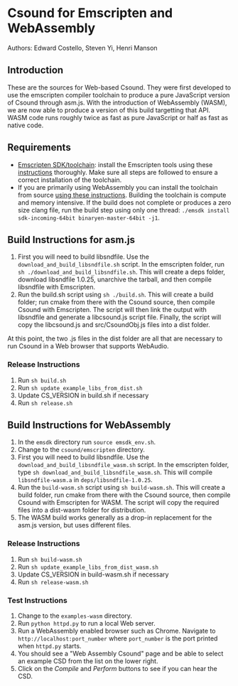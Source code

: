 # Csound for Emscripten and WebAssembly

Authors: Edward Costello, Steven Yi, Henri Manson

## Introduction

These are the sources for Web-based Csound. They were first developed to use 
the emscripten compiler toolchain to produce a pure JavaScript version of 
Csound through asm.js. With the introduction of WebAssembly (WASM), we are now 
able to produce a version of this build targetting that API. WASM code runs 
roughly twice as fast as pure JavaScript or half as fast as native code.

## Requirements

* [Emscripten SDK/toolchain](https://github.com/kripken/emscripten): install 
  the Emscripten tools using these \
  [instructions](https://kripken.github.io/emscripten-site/docs/getting_started/downloads.html)
  thoroughly. Make sure all steps are followed to ensure a correct
  installation of the toolchain. 
* If you are primarily using WebAssembly you can install the toolchain 
  from source [using these instructions](http://webassembly.org/getting-started/developers-guide/). 
  Building the toolchain is compute and memory intensive. If the build does not 
  complete or produces a zero size clang file, run the build step using only 
  one thread: `./emsdk install sdk-incoming-64bit binaryen-master-64bit -j1`.

## Build Instructions for asm.js

1. First you will need to build libsndfile. Use the 
   `download_and_build_libsndfile.sh` script. In the emscripten folder, run 
   `sh ./download_and_build_libsndfile.sh`. This will create a deps folder, 
   download libsndfile 1.0.25, unarchive the tarball, and then compile libsndfile 
   with Emscripten.
2. Run the build.sh script using `sh ./build.sh`. This will create a build 
   folder; run cmake from there with the Csound source, then compile Csound 
   with Emscripten. The script will then link the output with libsndfile and 
   generate a libcsound.js script file. Finally, the script will copy the 
   libcsound.js and src/CsoundObj.js files into a dist folder.

At this point, the two .js files in the dist folder are all that are necessary to run Csound in a 
Web browser that supports WebAudio.

### Release Instructions

1. Run `sh build.sh`
2. Run `sh update_example_libs_from_dist.sh`
3. Update CS_VERSION in build.sh if necessary
4. Run `sh release.sh`

## Build Instructions for WebAssembly

1. In the `emsdk` directory run `source emsdk_env.sh`.
2. Change to the `csound/emscripten` directory.
3. First you will need to build libsndfile. Use the
   `download_and_build_libsndfile_wasm.sh` script. In the emscripten
   folder, type `sh download_and_build_libsndfile_wasm.sh`. This will compile 
   `libsndfile-wasm.a` in `deps/libsndfile-1.0.25`.
2. Run the `build-wasm.sh` script using `sh build-wasm.sh`. This will create a 
   build folder, run cmake from there with the Csound source,
   then compile Csound with Emscripten for WASM. The script will copy
   the required files into a dist-wasm folder for distribution.
3. The WASM build works generally as a drop-in replacement for the
   asm.js version, but uses different files.

### Release Instructions

1. Run `sh build-wasm.sh`
2. Run `sh update_example_libs_from_dist_wasm.sh`
3. Update CS_VERSION in build-wasm.sh if necessary
4. Run `sh release-wasm.sh`

### Test Instructions

1. Change to the `examples-wasm` directory.
2. Run  `python httpd.py` to run a local Web server.
3. Run a WebAssembly enabled browser such as Chrome. Navigate to 
  `http://localhost:port_number` where `port_number` is the port printed when 
  `httpd.py` starts.
4. You should see a "Web Assembly Csound" page and be able to select an example 
   CSD from the list on the lower right.
5. Click on the _Compile_ and _Perform_ buttons to see if you can hear the CSD.
